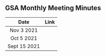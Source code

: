 [//]: # "IMPORTANT: to ensure that Google Docs links are read-only, first do 'File > Publish to the web' and use that URL."
[//]: # "DO NOT use the normal sharing link for the Google Doc."

## GSA Monthly Meeting Minutes

| Date  | Link  | 
| :---: | :---: |
| Nov 3 2021 |  |
| Oct 5 2021 |  |
| Sept 15 2021 |  |

